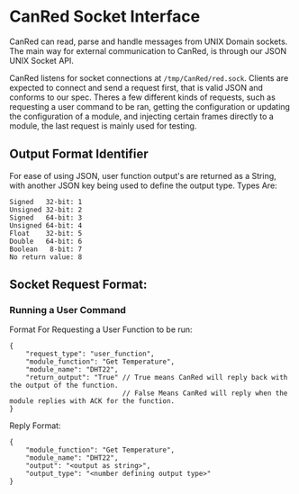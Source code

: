 # CanRed Socket Interface
CanRed can read, parse and handle messages from UNIX Domain sockets.
The main way for external communication to CanRed, is through our JSON UNIX
Socket API.

CanRed listens for socket connections at `/tmp/CanRed/red.sock`. Clients are expected
to connect and send a request first, that is valid JSON and conforms to our spec.
Theres a few different kinds of requests, such as requesting a user command to be ran,
getting the configuration or updating the configuration of a module, and injecting
certain frames directly to a module, the last request is mainly used for testing.

## Output Format Identifier
For ease of using JSON, user function output's are returned as a String, with another
JSON key being used to define the output type. Types Are:

```
Signed   32-bit: 1
Unsigned 32-bit: 2
Signed   64-bit: 3
Unsigned 64-bit: 4
Float    32-bit: 5
Double   64-bit: 6
Boolean   8-bit: 7
No return value: 8
```


## Socket Request Format:
### Running a User Command
Format For Requesting a User Function to be run:
```jsonc
{
    "request_type": "user_function",
    "module_function": "Get Temperature",
    "module_name": "DHT22",
    "return_output": "True" // True means CanRed will reply back with the output of the function.
                            // False Means CanRed will reply when the module replies with ACK for the function.
}
```
Reply Format:
```jsonc
{
    "module_function": "Get Temperature",
    "module_name": "DHT22",
    "output": "<output as string>",
    "output_type": "<number defining output type>"
}
```

<!-- TODO: -->
<!-- Inject Frames -->
<!-- Config Reading -->